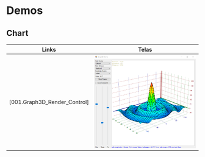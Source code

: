 # Demos

## Chart

|Links        |Telas        |
|---          |---          |
| [001.Graph3D_Render_Control] |<img src="images/001.Graph3D_Render_Control.png"/> |